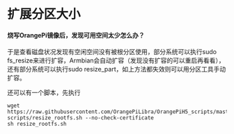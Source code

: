 # 扩展分区大小

#### 烧写OrangePi镜像后，发现可用空间太少怎么办？

于是查看磁盘状况发现有空闲空间没有被根分区使用，部分系统可以执行sudo fs\_resize来进行扩容，Armbian会自动扩容（发现没有扩容的可以重启再看看），还有部分系统可以执行sudo resize\_part，如上方法都失效则可以用分区工具手动扩容。

还可以有一个脚本，先执行

```
wget https://raw.githubusercontent.com/OrangePiLibra/OrangePiH5_scripts/master/platform-scripts/resize_rootfs.sh --no-check-certificate
sh resize_rootfs.sh
```




